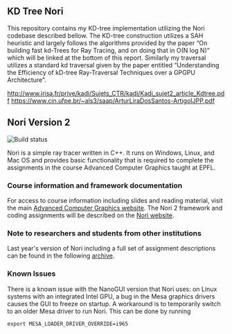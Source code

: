 ## KD Tree Nori

This repository contains my KD-tree implementation utilizing the Nori codebase described bellow. The KD-tree construction utilizes a SAH heuristic and largely follows the
algorithms provided by the paper “On building fast kd-Trees for Ray Tracing, and on doing that
in O(N log N)” which will be linked at the bottom of this report. Similarly my traversal utilizes a
standard kd traversal given by the paper entitled “Understanding the Efficiency of kD-tree
Ray-Traversal Techniques over a GPGPU Architecture”.

http://www.irisa.fr/prive/kadi/Sujets_CTR/kadi/Kadi_sujet2_article_Kdtree.pdf
https://www.cin.ufpe.br/~als3/saap/ArturLiraDosSantos-ArtigoIJPP.pdf


## Nori Version 2
![Build status](https://github.com/wjakob/nori/workflows/Build/badge.svg)

Nori is a simple ray tracer written in C++. It runs on Windows, Linux, and
Mac OS and provides basic functionality that is required to complete the
assignments in the course Advanced Computer Graphics taught at EPFL.

### Course information and framework documentation

For access to course information including slides and reading material, visit the main [Advanced Computer Graphics website](https://rgl.epfl.ch/courses/ACG17). The Nori 2 framework and coding assignments will be described on the [Nori website](https://wjakob.github.io/nori).

### Note to researchers and students from other institutions

Last year's version of Nori including a full set of assignment descriptions can
be found in the following [archive](https://github.com/wjakob/nori-old).


### Known Issues
There is a known issue with the NanoGUI version that Nori uses: on Linux systems with an integrated Intel GPU, a bug in the Mesa graphics drivers causes the GUI to freeze on startup. A workaround is to temporarily switch to an older Mesa driver to run Nori. This can be done by running
```
export MESA_LOADER_DRIVER_OVERRIDE=i965
```
